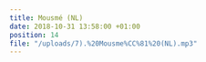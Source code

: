 ```yaml
---
title: Mousmé (NL)
date: 2018-10-31 13:58:00 +01:00
position: 14
file: "/uploads/7).%20Mousme%CC%81%20(NL).mp3"
---
```


